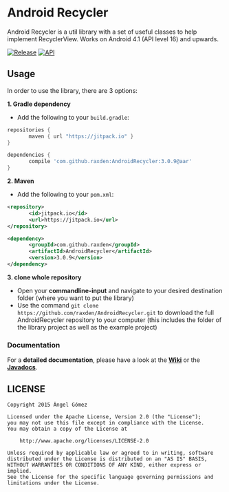 Android Recycler
==========

Android Recycler is a util library with a set of useful classes to help implement RecyclerView. Works on Android 4.1 (API level 16) and upwards.

[![Release](https://img.shields.io/github/tag/raxden/AndroidRecycler.svg?label=Download)](https://jitpack.io/#raxden/AndroidRecycler/) 
[![API](https://img.shields.io/badge/API-16%2B-green.svg?style=flat)](https://android-arsenal.com/api?level=16)

## Usage

In order to use the library, there are 3 options:

**1. Gradle dependency**

 - 	Add the following to your `build.gradle`:
 ```gradle
repositories {
	    maven { url "https://jitpack.io" }
}

dependencies {
	    compile 'com.github.raxden:AndroidRecycler:3.0.9@aar'
}
```

**2. Maven**
- Add the following to your `pom.xml`:
 ```xml
<repository>
       	<id>jitpack.io</id>
	    <url>https://jitpack.io</url>
</repository>

<dependency>
	    <groupId>com.github.raxden</groupId>
	    <artifactId>AndroidRecycler</artifactId>
	    <version>3.0.9</version>
</dependency>
```

**3. clone whole repository**
 - Open your **commandline-input** and navigate to your desired destination folder (where you want to put the library)
 - Use the command `git clone https://github.com/raxden/AndroidRecycler.git` to download the full AndroidRecycler repository to your computer (this includes the folder of the library project as well as the example project)

### Documentation 

For a **detailed documentation**, please have a look at the [**Wiki**](https://github.com/raxden/AndroidRecycler/wiki) or the [**Javadocs**](https://jitpack.io/com/github/raxden/AndroidRecycler/3.0.9/javadoc/).

## LICENSE

    Copyright 2015 Ángel Gómez

    Licensed under the Apache License, Version 2.0 (the "License");
    you may not use this file except in compliance with the License.
    You may obtain a copy of the License at

        http://www.apache.org/licenses/LICENSE-2.0

    Unless required by applicable law or agreed to in writing, software
    distributed under the License is distributed on an "AS IS" BASIS,
    WITHOUT WARRANTIES OR CONDITIONS OF ANY KIND, either express or implied.
    See the License for the specific language governing permissions and
    limitations under the License.